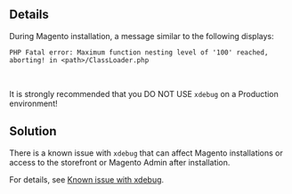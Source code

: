 <h2 id="details">Details</h2>

During Magento installation, a message similar to the following displays:

<pre><code class="language-text">PHP Fatal error: Maximum function nesting level of '100' reached, aborting! in &lt;path&gt;/ClassLoader.php</code></pre>

&nbsp;

<p class="warning">It is strongly recommended that you DO NOT USE <code>xdebug</code> on a Production environment!</p>

<h2 id="solution">Solution</h2>

There is a known issue with `` xdebug `` that can affect Magento installations or access to the storefront or Magento Admin after installation.

For details, see [Known issue with xdebug](https://support.magento.com/hc/en-us/articles/360034242212).